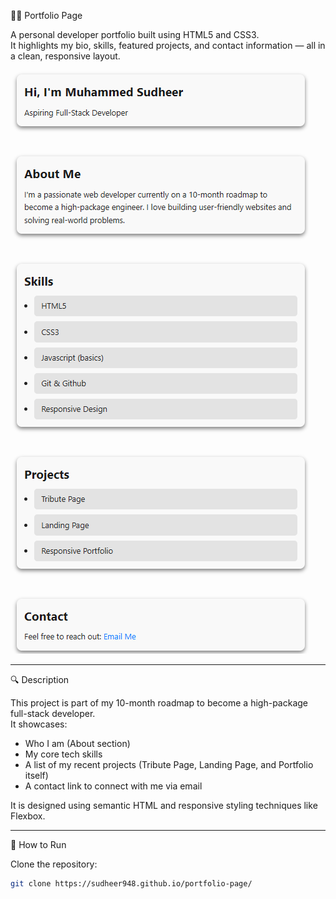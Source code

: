  🧑‍💻 Portfolio Page

A personal developer portfolio built using HTML5 and CSS3.  
It highlights my bio, skills, featured projects, and contact information — all in a clean, responsive layout.

![Screenshot](./assets/Screenshot%202025-06-30%20100707.png)

---

 🔍 Description

This project is part of my 10-month roadmap to become a high-package full-stack developer.  
It showcases:
- Who I am (About section)
- My core tech skills
- A list of my recent projects (Tribute Page, Landing Page, and Portfolio itself)
- A contact link to connect with me via email

It is designed using semantic HTML and responsive styling techniques like Flexbox.

---

 🚀 How to Run

 Clone the repository:
   ```bash
   git clone https://sudheer948.github.io/portfolio-page/
